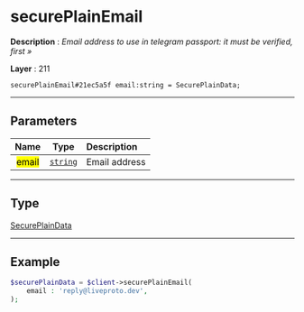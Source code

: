 # securePlainEmail

**Description** : *Email address to use in telegram passport: it must be verified, first »*

**Layer** : 211

```tl
securePlainEmail#21ec5a5f email:string = SecurePlainData;
```

---

## Parameters

| Name | Type | Description |
| :---: | :---: | :--- |
| <mark>email</mark> | [`string`](type/string) | Email address |

---

## Type

[SecurePlainData](type/SecurePlainData)

---

## Example

```php
$securePlainData = $client->securePlainEmail(
	email : 'reply@liveproto.dev',
);
```